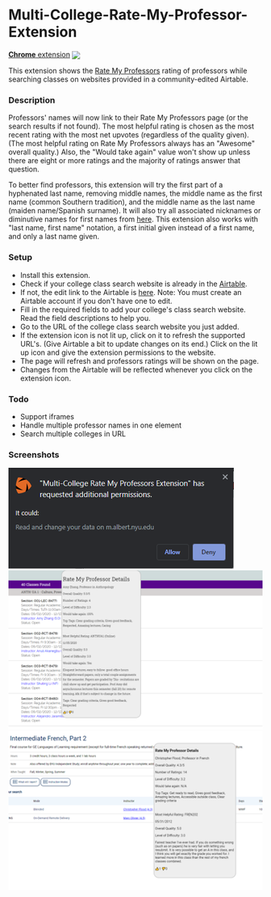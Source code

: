 # Multi-College-Rate-My-Professor-Extension

[**Chrome** extension][link-chrome] [<img valign="middle" src="https://img.shields.io/chrome-web-store/v/kkppfcnjkdgeocghmebigakljcpiamge.svg?label=%20">][link-chrome]

This extension shows the [Rate My Professors](https://www.ratemyprofessors.com/) rating of professors while searching classes on websites provided in a community-edited Airtable. 

### Description
Professors' names will now link to their Rate My Professors page (or the search results if not found). The most helpful rating is chosen as the most recent rating with the most net upvotes (regardless of the quality given). (The most helpful rating on Rate My Professors always has an "Awesome" overall quality.) Also, the "Would take again" value won't show up unless there are eight or more ratings and the majority of ratings answer that question. 

To better find professors, this extension will try the first part of a hyphenated last name, removing middle names, the middle name as the first name (common Southern tradition), and the middle name as the last name (maiden name/Spanish surname). It will also try all associated nicknames or diminutive names for first names from [here](https://github.com/carltonnorthern/nickname-and-diminutive-names-lookup). This extension also works with "last name, first name" notation, a first initial given instead of a first name, and only a last name given.

### Setup
- Install this extension.
- Check if your college class search website is already in the [Airtable](https://airtable.com/shrLerMYO0zwwLasr).
- If not, the edit link to the Airtable is [here](https://airtable.com/invite/l?inviteId=inv3Tecc8DWRnj58K&inviteToken=4f05cad586fc2b0ef1f9e95a814ce1be2ceacd835b93aac5c23b8ff9532566bc). Note: You must create an Airtable account if you don't have one to edit.
- Fill in the required fields to add your college's class search website. Read the field descriptions to help you.
- Go to the URL of the college class search website you just added.
- If the extension icon is not lit up, click on it to refresh the supported URL's. (Give Airtable a bit to update changes on its end.) Click on the lit up icon and give the extension permissions to the website.
- The page will refresh and professors ratings will be shown on the page.
- Changes from the Airtable will be reflected whenever you click on the extension icon.

### Todo
- Support iframes
- Handle multiple professor names in one element
- Search multiple colleges in URL

### Screenshots
![Screenshot](images/screenshot.png)
![Screenshot](images/screenshot2.png)
![Screenshot](images/screenshot3.png)

[link-chrome]: https://chrome.google.com/webstore/detail/multi-college-rate-my-pro/kkppfcnjkdgeocghmebigakljcpiamge?hl=en&authuser=0 "Version published on Chrome Web Store"

